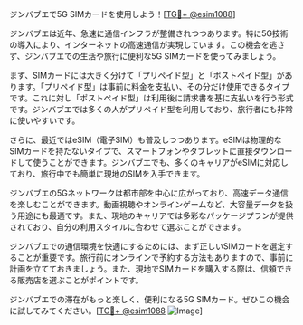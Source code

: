 ジンバブエで5G SIMカードを使用しよう！[[TG💪+ @esim1088](https://t.me/s/esim1088)]

ジンバブエは近年、急速に通信インフラが整備されつつあります。特に5G技術の導入により、インターネットの高速通信が実現しています。この機会を逃さず、ジンバブエでの生活や旅行に便利な5G SIMカードを使ってみましょう。

まず、SIMカードには大きく分けて「プリペイド型」と「ポストペイド型」があります。「プリペイド型」は事前に料金を支払い、その分だけ使用できるタイプです。これに対し「ポストペイド型」は利用後に請求書を基に支払いを行う形式です。ジンバブエでは多くの人がプリペイド型を利用しており、旅行者にも非常に使いやすいです。

さらに、最近ではeSIM（電子SIM）も普及しつつあります。eSIMは物理的なSIMカードを持たないタイプで、スマートフォンやタブレットに直接ダウンロードして使うことができます。ジンバブエでも、多くのキャリアがeSIMに対応しており、旅行中でも簡単に現地のSIMを入手できます。

ジンバブエの5Gネットワークは都市部を中心に広がっており、高速データ通信を楽しむことができます。動画視聴やオンラインゲームなど、大容量データを扱う用途にも最適です。また、現地のキャリアでは多彩なパッケージプランが提供されており、自分の利用スタイルに合わせて選ぶことができます。

ジンバブエでの通信環境を快適にするためには、まず正しいSIMカードを選定することが重要です。旅行前にオンラインで予約する方法もありますので、事前に計画を立てておきましょう。また、現地でSIMカードを購入する際は、信頼できる販売店を選ぶことがポイントです。

ジンバブエでの滞在がもっと楽しく、便利になる5G SIMカード。ぜひこの機会に試してみてください。[[TG💪+ @esim1088](https://t.me/s/esim1088) ![Image](https://i.postimg.cc/Y0z9fWf4/image.png)]